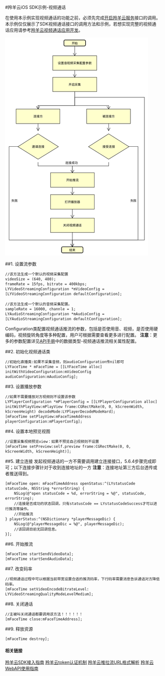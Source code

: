 #羚羊云iOS SDK示例-视频通话

在使用本示例实现视频通话的功能之前，必须先完成[开启羚羊云服务](http://doc.topvdn.com/api/#!public-doc/SDK-iOS/ios_guide_cloudservice.md)接口的调用。
本示例仅仅展示了SDK视频通话接口的调用方法和示例，若想实现完整的视频通话应用请参考[羚羊云视频通话应用开发](http://doc.topvdn.com/api/index.html#!public-doc/appfunc_facetime.md)。

![Alt text](./../images/flow_facetime.png "视频通话接口调用流程")
 
##1. 设置流参数

```
//该方法生成一个默认的视频采集配置
videoSize = (640, 480);
frameRate = 15fps, bitrate = 400kbps;
LYVideoStreamingConfiguration *mVideoConfig = [LYVideoStreamingConfiguration defaultConfiguration];
    
//该方法生成一个默认的音频采集配置。
sampleRate = 16000, channle = 1;
LYAudioStreamingConfiguration *mAudioConfig = [LYAudioStreamingConfiguration defaultConfiguration];
```
Configuration类配置视频通话推流的参数，包括是否使用音、视频，是否使用硬编码，视频旋转角度等多种配置，用户可根据需要查看更多进行配置。
**注意**：更多的参数配置详见[API手册](http://doc.topvdn.com/api/#!public-doc/SDK-iOS/ios_api.md)中的数据类型-视频通话推流相关属性配置。

##2. 初始化视频通话类
```
//初始化直播类:如果不采集音频，则audioConfiguration传nil即可
LYFaceTime * mFaceTime = [[LYFaceTime alloc] initWithVideoConfiguration:mVideoConfig audioConfiguration:mAudioConfig]; 
```

##3. 设置播放参数
```
//如果不需要播放对方视频则不设置该参数
LYPlayerConfiguration *mPlayerConfig = [[LYPlayerConfiguration alloc] initWithPlayView:mPlayView frame:CGRectMake(0, 0, kScreenWidth, kScreenHeight) decodeMode:LYPlayerDecodeModeHard];
[mFaceTime setPlayView:mFaceTimeAddress playerConfiguration:mPlayerConfig]; 
```

##4. 设置本地预览视图
```
//设置采集视频预览view：如果不预览自己视频则不设置
[mFaceTime setPreview:self.preview frame:CGRectMake(0, 0, kScreenWidth, kScreenHeight)];
```

##5. 建立连接
发起视频通话的一方不需要调用建立连接接口，5.6.4步骤完成即可；以下连接步骤针对于收到连接地址的一方
**注意**：连接地址第三方后台透传或者推送得到。

```
[mFaceTime open: mFaceTimeAddress openStatus:^(LYstatusCode statusCode, NSString *errorString) {
    NSLog(@"open statusCode = %d, errorString = %@", statusCode, errorString);
    //连接是否成功的状态回调，只有statusCode == LYstatusCodeSuccess才可以进行推流等操作。
    //开始推流
} playerStatus:^(NSDictionary *playerMessageDic) {
    NSLog(@"playerMessageDic = %@", playerMessageDic);
    //该回调目前无回调信息。
}];
```

##6. 开始推流
```
[mFaceTime startSendVideoData];
[mFaceTime startSendAudioData];
```

##7. 改变码率
```
//视频通话过程中可以根据当前带宽设置合适的推流码率，下行码率需要消息告诉通话对方降低码率。
[mFaceTime setVideoEncodeBitrateLevel: LYVideoStreamingQualityModeLevelMedium];
```

##8. 关闭通话
```
//主被叫关闭通话都要调用该方法！！！！！！
[mFaceTime close:mFaceTimeAddress];
```

##9. 释放资源
```
[mFaceTime destroy];
```

#### 相关链接
[羚羊云SDK接入指南](http://doc.topvdn.com/api/index.html#!public-doc/start_joinup.md)
[羚羊云token认证机制](http://doc.topvdn.com/api/index.html#!public-doc/token_format.md)
[羚羊云推拉流URL格式解析](http://doc.topvdn.com/api/index.html#!public-doc/url_format.md)
[羚羊云WebAPI使用指南](http://doc.topvdn.com/api/#!web_api_v2.md)
